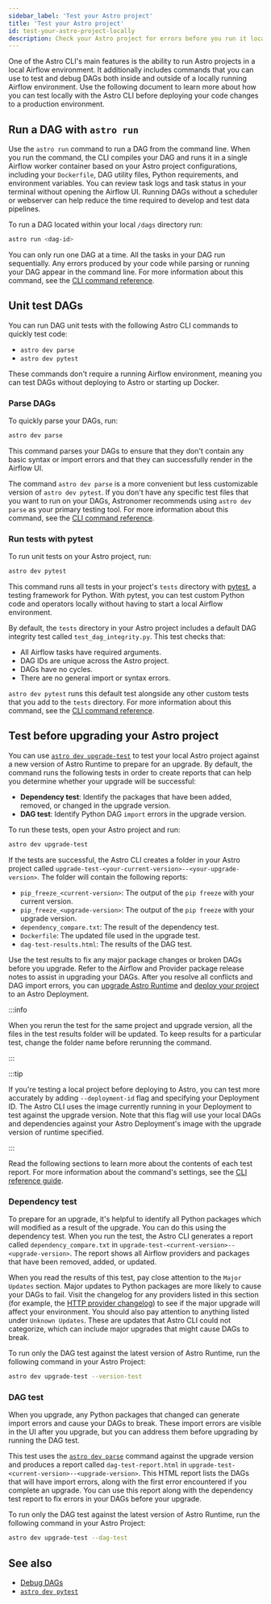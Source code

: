 ```yaml
---
sidebar_label: 'Test your Astro project'
title: 'Test your Astro project'
id: test-your-astro-project-locally
description: Check your Astro project for errors before you run it locally or deploy to Astro.
---
```


One of the Astro CLI's main features is the ability to run Astro projects in a local Airflow environment. It additionally includes commands that you can use to test and debug DAGs both inside and outside of a locally running Airflow environment. Use the following document to learn more about how you can test locally with the Astro CLI before deploying your code changes to a production environment.

## Run a DAG with `astro run`

Use the `astro run` command to run a DAG from the command line. When you run the command, the CLI compiles your DAG and runs it in a single Airflow worker container based on your Astro project configurations, including your `Dockerfile`, DAG utility files, Python requirements, and environment variables. You can review task logs and task status in your terminal without opening the Airflow UI. Running DAGs without a scheduler or webserver can help reduce the time required to develop and test data pipelines.

To run a DAG located within your local `/dags` directory run:

```sh
astro run <dag-id>
```

You can only run one DAG at a time. All the tasks in your DAG run sequentially. Any errors produced by your code while parsing or running your DAG appear in the command line. For more information about this command, see the [CLI command reference](cli/astro-run.md).

## Unit test DAGs 

You can run DAG unit tests with the following Astro CLI commands to quickly test code:

- `astro dev parse`
- `astro dev pytest`

These commands don't require a running Airflow environment, meaning you can test DAGs without deploying to Astro or starting up Docker. 

### Parse DAGs

To quickly parse your DAGs, run:

```sh
astro dev parse
```

This command parses your DAGs to ensure that they don't contain any basic syntax or import errors and that they can successfully render in the Airflow UI.

The command `astro dev parse` is a more convenient but less customizable version of `astro dev pytest`. If you don't have any specific test files that you want to run on your DAGs, Astronomer recommends using `astro dev parse` as your primary testing tool. For more information about this command, see the [CLI command reference](cli/astro-dev-parse.md).

### Run tests with pytest

To run unit tests on your Astro project, run:

```sh
astro dev pytest
```

This command runs all tests in your project's `tests` directory with [pytest](https://docs.pytest.org/en/7.0.x/index.html#), a testing framework for Python. With pytest, you can test custom Python code and operators locally without having to start a local Airflow environment.

By default, the `tests` directory in your Astro project includes a default DAG integrity test called `test_dag_integrity.py`. This test checks that:

- All Airflow tasks have required arguments.
- DAG IDs are unique across the Astro project.
- DAGs have no cycles.
- There are no general import or syntax errors.

`astro dev pytest` runs this default test alongside any other custom tests that you add to the `tests` directory. For more information about this command, see the [CLI command reference](cli/astro-dev-pytest.md).

## Test before upgrading your Astro project

You can use [`astro dev upgrade-test`](astro-dev-upgrade-test.md) to test your local Astro project against a new version of Astro Runtime to prepare for an upgrade. By default, the command runs the following tests in order to create reports that can help you determine whether your upgrade will be successful:

- **Dependency test**: Identify the packages that have been added, removed, or changed in the upgrade version.
- **DAG test**: Identify Python DAG `import` errors in the upgrade version.

To run these tests, open your Astro project and run:

```sh
astro dev upgrade-test
```

If the tests are successful, the Astro CLI creates a folder in your Astro project called `upgrade-test-<your-current-version>--<your-upgrade-version>`. The folder will contain the following reports:

- `pip_freeze_<current-version>`: The output of the `pip freeze` with your current version.
- `pip_freeze_<upgrade-version>`: The output of the `pip freeze` with your upgrade version.
- `dependency_compare.txt`: The result of the dependency test.
- `Dockerfile`: The updated file used in the upgrade test.
- `dag-test-results.html`: The results of the DAG test.

Use the test results to fix any major package changes or broken DAGs before you upgrade. Refer to the Airflow and Provider package release notes to assist in upgrading your DAGs. After you resolve all conflicts and DAG import errors, you can [upgrade Astro Runtime](upgrade-runtime.md) and [deploy your project](https://docs.astronomer.io/astro/deploy-dags) to an Astro Deployment.

:::info

When you rerun the test for the same project and upgrade version, all the files in the test results folder will be updated. To keep results for a particular test, change the folder name before rerunning the command.

:::

:::tip

If you're testing a local project before deploying to Astro, you can test more accurately by adding  `--deployment-id` flag and specifying your Deployment ID. The Astro CLI uses the image currently running in your Deployment to test against the upgrade version. Note that this flag will use your local DAGs and dependencies against your Astro Deployment's image with the upgrade version of runtime specified. 

:::

Read the following sections to learn more about the contents of each test report. For more information about the command's settings, see the [CLI reference guide](cli/astro-dev-upgrade-test.md).

### Dependency test

To prepare for an upgrade, it's helpful to identify all Python packages which will modified as a result of the upgrade. You can do this using the dependency test. When you run the test, the Astro CLI generates a report called `dependency_compare.txt` in `upgrade-test-<current-version>--<upgrade-version>`. The report shows all Airflow providers and packages that have been removed, added, or updated. 

When you read the results of this test, pay close attention to the `Major Updates` section. Major updates to Python packages are more likely to cause your DAGs to fail. Visit the changelog for any providers listed in this section (for example, the [HTTP provider changelog](https://airflow.apache.org/docs/apache-airflow-providers-http/stable/changelog.html)) to see if the major upgrade will affect your environment. You should also pay attention to anything listed under `Unknown Updates`. These are updates that Astro CLI could not categorize, which can include major upgrades that might cause DAGs to break.

To run only the DAG test against the latest version of Astro Runtime, run the following command in your Astro Project: 

```bash
astro dev upgrade-test --version-test
```

### DAG test

When you upgrade, any Python packages that changed can generate import errors and cause your DAGs to break. These import errors are visible in the UI after you upgrade, but you can address them before upgrading by running the DAG test.

This test uses the [`astro dev parse`](./astro-dev-parse.md) command against the upgrade version and produces a report called `dag-test-report.html` in `upgrade-test-<current-version>--<upgrade-version>`. This HTML report lists the DAGs that will have import errors, along with the first error encountered if you complete an upgrade. You can use this report along with the dependency test report to fix errors in your DAGs before your upgrade.

To run only the DAG test against the latest version of Astro Runtime, run the following command in your Astro Project: 

```bash
astro dev upgrade-test --dag-test
```

## See also

- [Debug DAGs](https://docs.astronomer.io/learn/debugging-dags.md)
- [`astro dev pytest`](./astro-dev-pytest.md)
